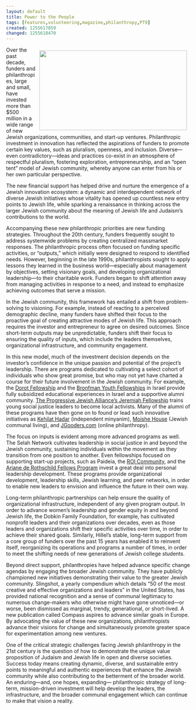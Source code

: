 ```yaml
---
layout: default
title: Power to the People
tags: [Features,volunteering,magazine,philanthropy,PT9]
created: 1255617059
changed: 1255618470
---
```

<p><img width="403" vspace="10" hspace="10" height="218" align="right" src="/files/pt9_landresraucher.jpg" alt="" />Over the past decade, funders  and philanthropies, large  and small, have invested  more than $500 million in  a wide range of new Jewish organizations,  communities, and start-up ventures.  Philanthropic investment in innovation  has reflected the aspirations of funders to  promote certain key values, such as pluralism,  openness, and inclusion. Diverse&mdash;even  contradictory&mdash;ideas and practices co-exist  in an atmosphere of respectful pluralism,  fostering exploration, entrepreneurship, and  an &ldquo;open tent&rdquo; model of Jewish community,  whereby anyone can enter from his or her  own particular perspective.</p>
<p>The new financial support has helped  drive and nurture the emergence of a Jewish  innovation ecosystem: a dynamic and  interdependent network of diverse Jewish  initiatives whose vitality has opened up  countless new entry points to Jewish life,  while sparking a renaissance in thinking  across the larger Jewish community about  the meaning of Jewish life and Judaism&rsquo;s  contributions to the world.</p>
<p>Accompanying these new  philanthropic priorities are new funding  strategies. Throughout the 20th century,  funders frequently sought to address systemwide  problems by creating centralized massmarket  responses. The philanthropic process  often focused on funding specific activities,  or &ldquo;outputs,&rdquo; which initially were designed  to respond to identified needs. However,  beginning in the late 1990s, philanthropists  sought to apply lessons they learned in  the business world&mdash;especially about  management by objectives, setting visionary  goals, and developing organizational  leadership&mdash;to their charitable work.  Funders began to shift attention away  from managing activities in response to a  need, and instead to emphasize achieving  outcomes that serve a mission.</p>
<p>In the Jewish community, this  framework has entailed a shift from  problem-solving to visioning. For  example, instead of reacting to a perceived  demographic decline, many funders have  shifted their focus to the proactive goal  of creating attractive modes of Jewish  life. This approach requires the investor  and entrepreneur to agree on desired  outcomes. Since short-term outputs may  be unpredictable, funders shift their  focus to ensuring the quality of inputs,  which include the leaders themselves,  organizational infrastructure, and  community engagement.</p>
<p>In this new model, much of the  investment decision depends on the  investor&rsquo;s confidence in the unique passion  and potential of the project&rsquo;s leadership.  There are programs dedicated to cultivating  a select cohort of individuals who show great  promise, but who may not yet have charted  a course for their future involvement in  the Jewish community. For example,  the <a href="http://www.dorot.org/">Dorot Fellowship</a> and the <a href="http://www.bronfman.org/">Bronfman  Youth Fellowships</a> in Israel provide fully  subsidized educational experiences in Israel  and a supportive alumni community. <a href="http://www.pjalliance.org/article.aspx?ID=398&amp;CID=4">The  Progressive Jewish Alliance&rsquo;s Jeremiah  Fellowship</a> trains young social justice  leaders to become local activists. Many of  the alumni of these programs have then  gone on to found or lead such innovative  initiatives as <a href="http://www.kehilathadar.org/">Kehilat Hadar</a> (independent  minyanim), <a href="http://www.moishehouse.org/">Moishe House</a> (Jewish  communal living), and <a href="http://www.jgooders.com//">JGooders.com</a>  (online philanthropy).</p>
<p>The focus on inputs is evident among  more advanced programs as well. The  Selah Network cultivates leadership in  social justice in and beyond the Jewish  community, sustaining individuals within  the movement as they transition from  one position to another. Even fellowships  focused on supporting start-up projects,  such as Paideia, the <a href="http://www.roicommunity.org/">ROI Community</a>, and  the <a href="http://www4.gsb.columbia.edu/execed/programs/detail/28660/Ariane+de+Rothschild+Fellows+Program:++Dialogue+&amp;+Social+Entrepreneurship">Ariane de Rothschild Fellows Program</a>  invest a great deal into personal leadership  development. These programs provide  organizational development, leadership  skills, Jewish learning, and peer networks,  in order to enable new leaders to envision  and influence the future in their own way.</p>
<p>Long-term philanthropic partnerships can help ensure the quality of organizational  infrastructure, independent of any given  program output. In order to advance  women&rsquo;s leadership and gender equity in  and beyond Jewish life, the Dobkin Family  Foundation, for example, has cultivated  nonprofit leaders and their organizations  over decades, even as those leaders and  organizations shift their specific activities  over time, in order to achieve their shared  goals. Similarly, Hillel&rsquo;s stable, long-term  support from a core group of funders over  the past 15 years has enabled it to reinvent  itself, reorganizing its operations and  programs a number of times, in order to  meet the shifting needs of new generations  of Jewish college students.</p>
<p>Beyond direct support, philanthropies  have helped advance specific change agendas  by engaging the broader Jewish community.  They have publicly championed new  initiatives demonstrating their value to  the greater Jewish community. Slingshot, a  yearly compendium which details &ldquo;50 of the  most creative and effective organizations  and leaders&rdquo; in the United States, has  provided national recognition and a sense  of communal legitimacy to numerous  change-makers who otherwise might  have gone unnoticed&mdash;or worse, been  dismissed as marginal, trendy, generational,  or short-lived. A new publication called  Compass aspires to advance similar goals in  Europe. By advocating the value of these  new organizations, philanthropists advance  their visions for change and simultaneously  promote greater space for experimentation  among new ventures.</p>
<p>One of the critical strategic challenges  facing Jewish philanthropy in the  21st century is the question of how to  demonstrate the unique value proposition  of Judaism and Jewish life in open and  diverse societies. Success today means  creating dynamic, diverse, and sustainable  entry points to meaningful and authentic  experiences that enhance the Jewish  community while also contributing to  the betterment of the broader world. An  enduring&mdash;and, one hopes, expanding&mdash;  philanthropic strategy of long-term,  mission-driven investment will help develop  the leaders, the infrastructure, and the  broader communal engagement which can  continue to make that vision a reality.</p>